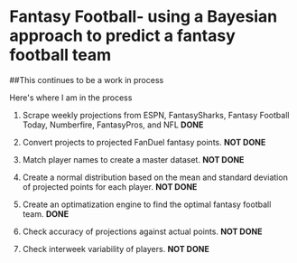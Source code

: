# Fantasy Football- using a Bayesian approach to predict a fantasy football team

##This continues to be a work in process

Here's where I am in the process

1. Scrape weekly projections from ESPN, FantasySharks, Fantasy Football Today, Numberfire, FantasyPros, and NFL **DONE**

2. Convert projects to projected FanDuel fantasy points. **NOT DONE**

3. Match player names to create a master dataset.  **NOT DONE**

4. Create a normal distribution based on the mean and standard deviation of projected points for each player. **NOT DONE**

5. Create an optimatization engine to find the optimal fantasy football team.  **DONE**

6. Check accuracy of projections against actual points.  **NOT DONE**

7. Check interweek variability of players.  **NOT DONE**
